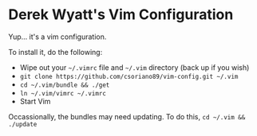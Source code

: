 # Derek Wyatt's Vim Configuration

Yup... it's a vim configuration.

To install it, do the following:

* Wipe out your `~/.vimrc` file and `~/.vim` directory (back up if you wish)
* `git clone https://github.com/csoriano89/vim-config.git ~/.vim`
* `cd ~/.vim/bundle && ./get`
* `ln ~/.vim/vimrc ~/.vimrc`
* Start Vim

Occassionally, the bundles may need updating.  To do this, `cd ~/.vim && ./update`
